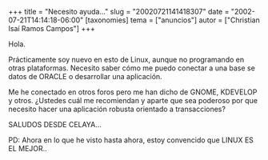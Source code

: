+++
title = "Necesito ayuda..."
slug = "20020721141418307"
date = "2002-07-21T14:14:18-06:00"
[taxonomies]
tema = ["anuncios"]
autor = ["Christian Isaí Ramos Campos"]
+++

Hola.

Prácticamente soy nuevo en esto de Linux, aunque no programando en otras
plataformas. Necesito saber cómo me puedo conectar a una base se datos
de ORACLE o desarrollar una aplicación.

Me he conectado en otros foros pero me han dicho de GNOME, KDEVELOP y
otros. ¿Ustedes cuál me recomiendan y aparte que sea poderoso por que
necesito hacer una aplicación robusta orientado a transacciones?

SALUDOS DESDE CELAYA...

PD: Ahora en lo que he visto hasta ahora, estoy convencido que LINUX ES
EL MEJOR..

